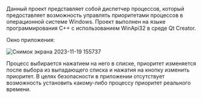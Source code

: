Данный проект представляет собой диспетчер процессов, который предоставляет возможность управлять приоритетами процессов в операционной системе Windows. Проект выполнен на языке программирования C++ с использованием WinApi32 в среде Qt Creator.

Окно приложения:

![Снимок экрана 2023-11-19 155737](https://github.com/nikdprog/dispatcher_of_processes/assets/110537773/f9d49ed3-c56f-43c0-b878-c619dde90a69)

Процесс выбирается нажатием на него в списке, приоритет изменяется после выбора из выпадающего списка и нажатия на кнопку изменить приоритет. В целях безопасности в приложении отсутствует возможность установить какому-либо процессу приоритет реального времени.
